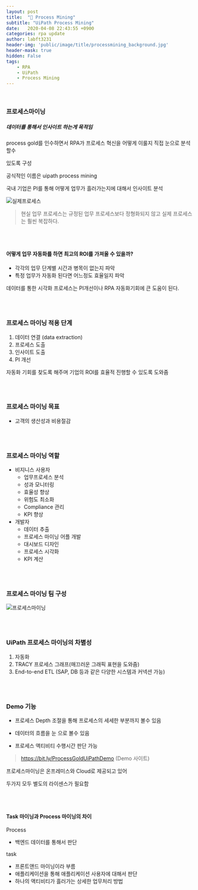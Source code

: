 ```yaml
---
layout: post
title:  "🐫 Process Mining"
subtitle: "UiPath Process Mining" 
date:   2020-04-08 22:43:55 +0900
categories: rpa update
author: labft3231
header-img: 'public/image/title/processmining_background.jpg'
header-mask: true
hidden: False
tags:
    - RPA
    - UiPath
    - Process Mining
---
```


<br>

### 프로세스마이닝

##### 데이터를 통해서 인사이트 하는게 목적임

process gold를 인수하면서 RPA가 프로세스 혁신을 어떻게 이룰지 직접 눈으로 분석할수 

있도록 구성

공식적인 이름은 uipath process mining

국내 기업은 PI를 통해 어떻게 업무가 흘러가는지에 대해서 인사이트 분석



![실제프로세스](https://github.com/labft3231/labft3231.github.io/blob/master/public/posts/%EC%8B%A4%EC%A0%9C%ED%94%84%EB%A1%9C%EC%84%B8%EC%8A%A4.JPG?raw=true)



>  현실 업무 프로세스는 규정된 업무 프로세스보다 정형화되지 않고 실제 프로세스는 훨씬 복잡하다.

<br>
<br>

#### 어떻게 업무 자동화를 하면 최고의 ROI를 가져올 수 있을까?

- 각각의 업무 단계별 시간과 병목이 없는지 파악
- 특정 업무가 자동화 된다면 어느정도 효율일지 파악



데이터를 통한 시각화 프로세스는 PI개선이나 RPA 자동화기회에 큰 도움이 된다.


<br>
<br>


### 프로세스 마이닝 적용 단계

1. 데이터 연결 (data extraction)
2. 프로세스 도출
3. 인사이트 도출
4. PI 개선



자동화 기회를 찾도록 해주며 기업의 ROI를 효율적 진행할 수 있도록 도와줌

<br>
<br>



### 프로세스 마이닝 목표

- 고객의 생산성과 비용절감


<br>
<br>

### 프로세스 마이닝 역할

- 비지니스 사용자
  - 업무프로세스 분석
  - 성과 모니터링
  - 효율성 향상
  - 위험도 최소화
  - Compliance 관리
  - KPI 향상
- 개발자
  - 데이터 추출
  - 프로세스 마이닝 어플 개발
  - 대시보드 디자인
  - 프로세스 시각화
  - KPI 계산

<br>
<br>

### 프로세스 마이닝 팀 구성

![프로세스마이닝](https://github.com/labft3231/labft3231.github.io/blob/master/public/posts/%ED%94%84%EB%A1%9C%EC%84%B8%EC%8A%A4%EB%A7%88%EC%9D%B4%EB%8B%9D.JPG?raw=true)


<br>
<br>
  

### UiPath 프로세스 마이닝의 차별성

1. 자동화
2. TRACY 프로세스 그래프(매끄러운 그래픽 표현을 도와줌)
3. End-to-end ETL (SAP, DB 등과 같은 다양한 시스템과 커넥션 가능)


<br>
<br>

### Demo 기능

- 프로세스 Depth 조절을 통해 프로세스의 세세한 부분까지 볼수 있음

- 데이터의 흐름을 눈 으로 볼수 있음

- 프로세스 액티비티 수행시간 판단 가능

> https://bit.ly/ProcessGoldUiPathDemo (Demo 사이트)



프로세스마이닝은 온프레미스와 Cloud로 제공되고 있어

두가지 모두 별도의 라이센스가 필요함

<br>
<br>

#### Task 마이닝과 Process 마이닝의 차이

Process

- 백엔드 데이터를 통해서 판단

task

- 프론트앤드 마이닝이라 부름 
- 애플리케이션을 통해 애플리케이션 사용자에 대해서 판단
- 하나의 액티비티가 흘러가는 상세한 업무처리 방법


<br>
<br>
